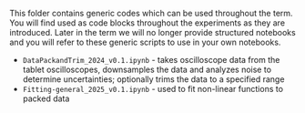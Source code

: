 This folder contains generic codes which can be used throughout the term. You will find used as code blocks throughout the experiments as they are introduced. Later in the term we will no longer provide structured notebooks and you will refer to these generic scripts to use in your own notebooks.

* `DataPackandTrim_2024_v0.1.ipynb` - takes oscilloscope data from the tablet oscilloscopes, downsamples the data and analyzes noise to determine uncertainties; optionally trims the data to a specified range
* `Fitting-general_2025_v0.1.ipynb` - used to fit non-linear functions to packed data
